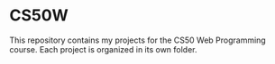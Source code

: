 # CS50W
This repository contains my projects for the CS50 Web Programming course. Each project is organized in its own folder.
